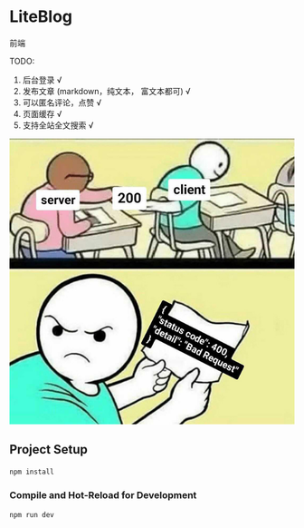# LiteBlog

前端

TODO:

1. 后台登录 √
2. 发布文章 (markdown，纯文本， 富文本都可) √
3. 可以匿名评论，点赞 √
4. 页面缓存 √
5. 支持全站全文搜索 √

![meme](../../asset/http_status_code_meme.jpeg)

## Project Setup

```sh
npm install
```

### Compile and Hot-Reload for Development

```sh
npm run dev
```
